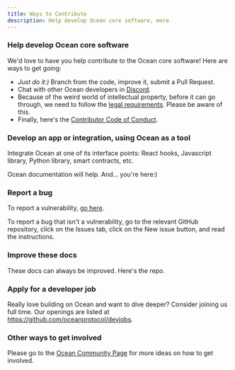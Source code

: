 ```yaml
---
title: Ways to Contribute
description: Help develop Ocean core software, more
---
```


### Help develop Ocean core software

We'd love to have you help contribute to the Ocean core software! Here are ways to get going:

- _Just do it:)_ Branch from the code, improve it, submit a Pull Request.
- Chat with other Ocean developers in [Discord](https://discord.gg/TnXjkR5).
- Because of the weird world of intellectual property, before it can go through, we need to follow the [legal requirements](/concepts/legal-reqs/). Please be aware of this.
- Finally, here's the [Contributor Code of Conduct](/concepts/code-of-conduct/).

### Develop an app or integration, using Ocean as a tool

Integrate Ocean at one of its interface points: React hooks, Javascript library, Python library, smart contracts, etc.

Ocean documentation will help. And... you're here:)

### Report a bug

To report a vulnerability, [go here](/concepts/vulnerabilities/).

To report a bug that isn't a vulnerability, go to the relevant GitHub repository, click on the Issues tab, click on the New issue button, and read the instructions.

### Improve these docs

These docs can always be improved. Here's the repo.
<repo name="docs"></repo>

### Apply for a developer job

Really love building on Ocean and want to dive deeper? Consider joining us full time. Our openings are listed at https://github.com/oceanprotocol/devjobs.

### Other ways to get involved

Please go to the [Ocean Community Page](https://www.oceanprotocol.com/community) for more ideas on how to get involved.
